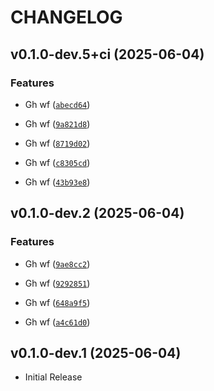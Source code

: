 # CHANGELOG

<!-- version list -->

## v0.1.0-dev.5+ci (2025-06-04)

### Features

- Gh wf
  ([`abecd64`](https://github.com/digitl-cloud/interloper-core/commit/abecd64fee9a9f0219f5fe59a645bc977609d7d2))

- Gh wf
  ([`9a821d8`](https://github.com/digitl-cloud/interloper-core/commit/9a821d87a3dcf7bad846648afe81cdfed5aaab8b))

- Gh wf
  ([`8719d02`](https://github.com/digitl-cloud/interloper-core/commit/8719d025128c0bf284f84cab28fb4cad99694554))

- Gh wf
  ([`c8305cd`](https://github.com/digitl-cloud/interloper-core/commit/c8305cd5955e78529dbf3490e5bba5ee3db72b6d))

- Gh wf
  ([`43b93e8`](https://github.com/digitl-cloud/interloper-core/commit/43b93e8de75ecb0aa49e2efab67c3821dc1c6ef1))


## v0.1.0-dev.2 (2025-06-04)

### Features

- Gh wf
  ([`9ae8cc2`](https://github.com/digitl-cloud/interloper-core/commit/9ae8cc2a65738a114be91a8019b635255c98a242))

- Gh wf
  ([`9292851`](https://github.com/digitl-cloud/interloper-core/commit/92928510b47239fcedc06a3d33ad436f9f97e6dd))

- Gh wf
  ([`648a9f5`](https://github.com/digitl-cloud/interloper-core/commit/648a9f50c362f7bf350d061fdedbb7ccc46313c0))

- Gh wf
  ([`a4c61d0`](https://github.com/digitl-cloud/interloper-core/commit/a4c61d086304245f59ed1615a50d52a879d4e22d))


## v0.1.0-dev.1 (2025-06-04)

- Initial Release
